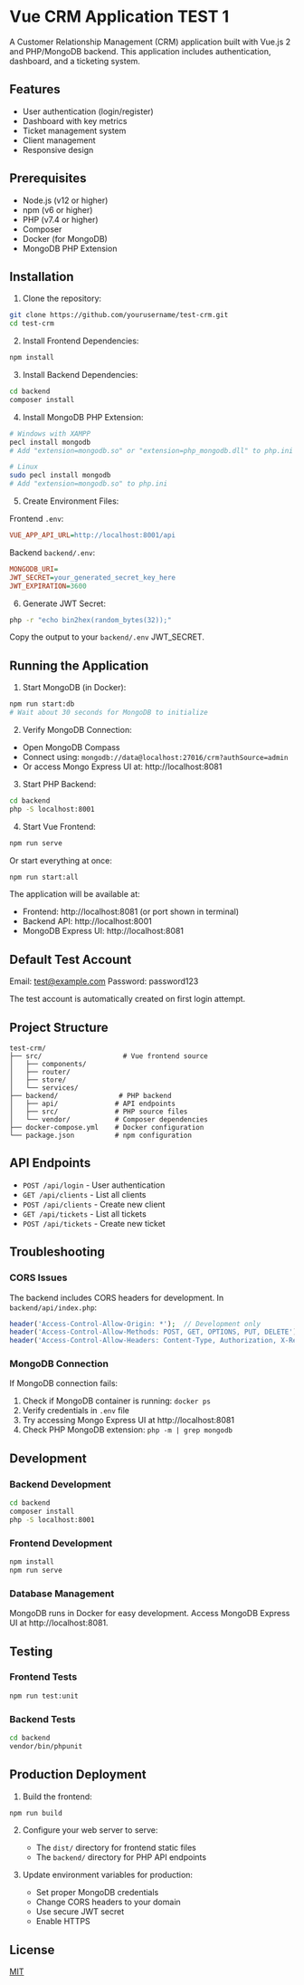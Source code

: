 # Vue CRM Application TEST 1

A Customer Relationship Management (CRM) application built with Vue.js 2 and PHP/MongoDB backend. This application includes authentication, dashboard, and a ticketing system.

## Features

- User authentication (login/register)
- Dashboard with key metrics
- Ticket management system
- Client management
- Responsive design

## Prerequisites

- Node.js (v12 or higher)
- npm (v6 or higher)
- PHP (v7.4 or higher)
- Composer
- Docker (for MongoDB)
- MongoDB PHP Extension

## Installation

1. Clone the repository:
```bash
git clone https://github.com/yourusername/test-crm.git
cd test-crm
```

2. Install Frontend Dependencies:
```bash
npm install
```

3. Install Backend Dependencies:
```bash
cd backend
composer install
```

4. Install MongoDB PHP Extension:
```bash
# Windows with XAMPP
pecl install mongodb
# Add "extension=mongodb.so" or "extension=php_mongodb.dll" to php.ini

# Linux
sudo pecl install mongodb
# Add "extension=mongodb.so" to php.ini
```

5. Create Environment Files:

Frontend `.env`:
```ini
VUE_APP_API_URL=http://localhost:8001/api
```

Backend `backend/.env`:
```ini
MONGODB_URI=
JWT_SECRET=your_generated_secret_key_here
JWT_EXPIRATION=3600
```

6. Generate JWT Secret:
```bash
php -r "echo bin2hex(random_bytes(32));"
```
Copy the output to your `backend/.env` JWT_SECRET.


## Running the Application

1. Start MongoDB (in Docker):
```bash
npm run start:db
# Wait about 30 seconds for MongoDB to initialize
```

2. Verify MongoDB Connection:
- Open MongoDB Compass
- Connect using: `mongodb://data@localhost:27016/crm?authSource=admin`
- Or access Mongo Express UI at: http://localhost:8081

3. Start PHP Backend:
```bash
cd backend
php -S localhost:8001
```

4. Start Vue Frontend:
```bash
npm run serve
```

Or start everything at once:
```bash
npm run start:all
```

The application will be available at:
- Frontend: http://localhost:8081 (or port shown in terminal)
- Backend API: http://localhost:8001
- MongoDB Express UI: http://localhost:8081

## Default Test Account

Email: test@example.com
Password: password123

The test account is automatically created on first login attempt.

## Project Structure

```
test-crm/
├── src/                    # Vue frontend source
│   ├── components/
│   ├── router/
│   ├── store/
│   └── services/
├── backend/               # PHP backend
│   ├── api/              # API endpoints
│   ├── src/              # PHP source files
│   └── vendor/           # Composer dependencies
├── docker-compose.yml    # Docker configuration
└── package.json          # npm configuration
```

## API Endpoints

- `POST /api/login` - User authentication
- `GET /api/clients` - List all clients
- `POST /api/clients` - Create new client
- `GET /api/tickets` - List all tickets
- `POST /api/tickets` - Create new ticket

## Troubleshooting

### CORS Issues
The backend includes CORS headers for development. In `backend/api/index.php`:
```php
header('Access-Control-Allow-Origin: *');  // Development only
header('Access-Control-Allow-Methods: POST, GET, OPTIONS, PUT, DELETE');
header('Access-Control-Allow-Headers: Content-Type, Authorization, X-Requested-With');
```

### MongoDB Connection
If MongoDB connection fails:
1. Check if MongoDB container is running: `docker ps`
2. Verify credentials in `.env` file
3. Try accessing Mongo Express UI at http://localhost:8081
4. Check PHP MongoDB extension: `php -m | grep mongodb`

## Development

### Backend Development
```bash
cd backend
composer install
php -S localhost:8001
```

### Frontend Development
```bash
npm install
npm run serve
```

### Database Management
MongoDB runs in Docker for easy development. Access MongoDB Express UI at http://localhost:8081.

## Testing

### Frontend Tests
```bash
npm run test:unit
```

### Backend Tests
```bash
cd backend
vendor/bin/phpunit
```

## Production Deployment

1. Build the frontend:
```bash
npm run build
```

2. Configure your web server to serve:
   - The `dist/` directory for frontend static files
   - The `backend/` directory for PHP API endpoints

3. Update environment variables for production:
   - Set proper MongoDB credentials
   - Change CORS headers to your domain
   - Use secure JWT secret
   - Enable HTTPS

## License

[MIT](LICENSE)
